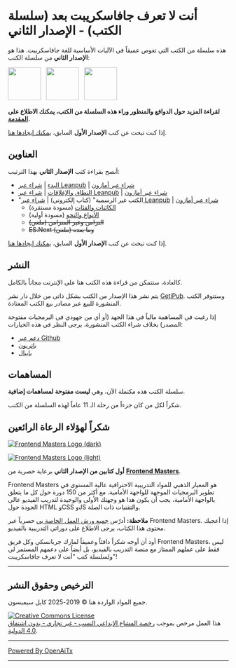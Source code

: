 # أنت لا تعرف جافاسكريبت بعد (سلسلة الكتب) - الإصدار الثاني

هذه سلسلة من الكتب التي تغوص عميقاً في الآليات الأساسية للغة جافاسكريبت. هذا هو **الإصدار الثاني** من سلسلة الكتب:

<a href="https://leanpub.com/ydkjsy-get-started"><img src="get-started/images/cover.png" width="75"></a>&nbsp;&nbsp;
<a href="https://leanpub.com/ydkjsy-scope-closures"><img src="scope-closures/images/cover.png" width="75"></a>&nbsp;&nbsp;
<a href="https://leanpub.com/ydkjsy-unbooks"><img src="unbooks-cover.png" width="75"></a>

**لقراءة المزيد حول الدوافع والمنظور وراء هذه السلسلة من الكتب، يمكنك الاطلاع على [المقدمة](preface.md).**

إذا كنت تبحث عن كتب **الإصدار الأول** السابق، [يمكنك إيجادها هنا](https://github.com/getify/You-Dont-Know-JS/blob/1st-ed/README.md).

## العناوين

أنصح بقراءة كتب **الإصدار الثاني** بهذا الترتيب:

* [البدء](get-started/README.md) | [شراء عبر Leanpub](https://leanpub.com/ydkjsy-get-started) | [شراء عبر أمازون](https://www.amazon.com/dp/B084BNMN7T)
* [النطاق والإغلاقات](scope-closures/README.md) | [شراء عبر Leanpub](https://leanpub.com/ydkjsy-scope-closures) | [شراء عبر أمازون](https://www.amazon.com/dp/B08634PZ3N)
* "الكتب غير الرسمية" (كتاب إلكتروني) | [شراء عبر Leanpub](https://leanpub.com/ydkjsy-unbooks) | [شراء عبر أمازون](https://www.amazon.com/dp/B0F7H1DN5S)
    - [الكائنات والفئات](objects-classes/README.md) (مسودة مستقرة)
    - [الأنواع والنحو](types-grammar/README.md) (مسودة أولية)
    - ~~التزامن وغير المتزامن (ملغي)~~
    - ~~ES.Next وما بعده (ملغي)~~

إذا كنت تبحث عن كتب **الإصدار الأول** السابق، [يمكنك إيجادها هنا](https://github.com/getify/You-Dont-Know-JS/blob/1st-ed/README.md).

## النشر

كالعادة، ستتمكن من قراءة هذه الكتب هنا على الإنترنت مجاناً بالكامل.

يتم نشر هذا الإصدار من الكتب بشكل ذاتي من خلال دار نشر [GetiPub](https://geti.pub). وستتوفر الكتب المنشورة للبيع عبر مصادر بيع الكتب المعتادة.

إذا رغبت في المساهمة مالياً في هذا الجهد (أو أي من جهودي في البرمجيات مفتوحة المصدر) بخلاف شراء الكتب المنشورة، يرجى النظر في هذه الخيارات:

* [دعم عبر Github](https://github.com/users/getify/sponsorship)
* [باتريون](https://www.patreon.com/getify)
* [بايبال](https://www.paypal.me/getify)

## المساهمات

سلسلة الكتب هذه مكتملة الآن، وهي **ليست مفتوحة لمساهمات إضافية**.

شكراً لكل من كان جزءاً من رحلة الـ 11 عاماً لهذه السلسلة من الكتب.

## شكراً لهؤلاء الرعاة الرائعين

[![Frontend Masters Logo (dark)](https://github.com/getify/You-Dont-Know-JS/blob/2nd-ed/external-logos/fem_logo-light.svg)](https://frontendmasters.com#gh-light-mode-only)

[![Frontend Masters Logo (light)](https://github.com/getify/You-Dont-Know-JS/blob/2nd-ed/external-logos/fem_logo.svg)](https://frontendmasters.com#gh-dark-mode-only)

**أول كتابين من الإصدار الثاني** برعاية حصرية من **[Frontend Masters](https://frontendmasters.com/?code=simpson)**.

Frontend Masters هو المعيار الذهبي للمواد التدريبية الاحترافية عالية المستوى في تطوير البرمجيات الموجهة للواجهة الأمامية. مع أكثر من 150 دورة حول كل ما يتعلق بالواجهة الأمامية، يجب أن يكون هذا هو وجهتك الأولى والوحيدة لتدريب الفيديو عالي الجودة حول HTML وCSS وJS والتقنيات ذات الصلة.

**ملاحظة:** أدرّس [جميع ورش العمل الخاصة بي](https://frontendmasters.com/teachers/kyle-simpson?code=simpson) حصرياً عبر Frontend Masters. إذا أعجبك محتوى هذا الكتاب، يرجى الاطلاع على دوراتي التدريبية بالفيديو.

أود أن أوجه شكراً دافئاً وعميقاً لمارك جربانسكي وكل فريق Frontend Masters، ليس فقط على عملهم الممتاز مع منصة التدريب بالفيديو، بل أيضاً على دعمهم المستمر لي ولسلسلة كتب "أنت لا تعرف جافاسكريبت"!

----

## الترخيص وحقوق النشر

جميع المواد الواردة هنا &copy; 2019-2025 كايل سيمبسون.

<a rel="license" href="https://creativecommons.org/licenses/by-nc-nd/4.0/"><img alt="Creative Commons License" style="border-width:0" src="https://i.creativecommons.org/l/by-nc-nd/4.0/88x31.png" /></a><br />هذا العمل مرخص بموجب <a rel="license" href="http://creativecommons.org/licenses/by-nc-nd/4.0/">رخصة المشاع الإبداعي النسب - غير تجاري - بدون اشتقاق 4.0 الدولية</a>.

---

[Powered By OpenAiTx](https://github.com/OpenAiTx/OpenAiTx)

---